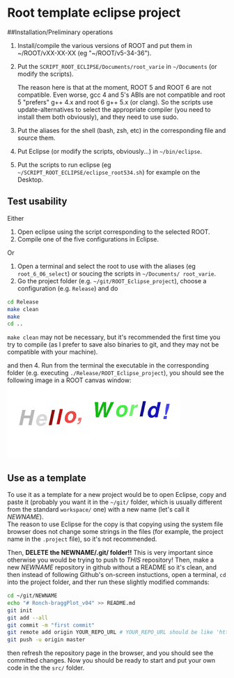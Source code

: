 # Root template eclipse project

##Installation/Preliminary operations
1. Install/compile the various versions of ROOT and put them in ~/ROOT/vXX-XX-XX (eg "~/ROOT/v5-34-36").
2. Put the   `SCRIPT_ROOT_ECLIPSE/Documents/root_varie` in `~/Documents` (or modify the scripts).
   
   The reason here is that at the moment, ROOT 5 and ROOT 6 are not compatible. Even worse, gcc 4 and 5's ABIs are not
   compatible and root 5 "prefers" g++ 4.x and root 6 g++ 5.x (or clang). So the scripts use update-alternatives
   to select the appropriate compiler (you need to install them both obviously), and they need to use sudo.
   
3. Put the aliases for the shell (bash, zsh, etc) in the corresponding file and source them.
3. Put Eclipse (or modify the scripts, obviously...) in `~/bin/eclipse`.
4. Put the scripts to run eclipse (eg `~/SCRIPT_ROOT_ECLIPSE/eclipse_root534.sh`) for example on the Desktop.

## Test usability
Either  
 1. Open eclipse using the script corresponding to the selected ROOT.
 2. Compile one of the five configurations in Eclipse.


Or  
 1. Open a terminal and select the root to use with the aliases (eg `root_6_06_select`) or soucing the scripts in `~/Documents/ root_varie`.
 2. Go the project folder (e.g. `~/git/ROOT_Eclipse_project`), choose a configuration (e.g. `Release`) and do
 ```sh
 cd Release
 make clean
 make 
 cd ..
 ``` 
 `make clean` may not be necessary, but it's recommended the first time you try to compile (as I prefer to save also binaries to git, and they may not be compatible with your machine).

and then
 4. Run from the terminal the executable in the corresponding folder (e.g. executing `./Release/ROOT_Eclipse_project`), you should see the following image in a ROOT canvas window:  
   ![Hello world](https://github.com/f-forcher/ROOT_Eclipse_project/blob/master/Hello.png)

## Use as a template
To use it as a template for a new project would be to open Eclipse, copy and paste it (probably you want it in the `~/git/` folder, which is usually different from the standard `workspace/` one) with a new name (let's call it *NEWNAME*).  
The reason to use Eclipse for the copy is that copying using the system file browser does not change some strings in the files (for example, the project name in the `.project` file), so it's not recommended.


Then, **DELETE the NEWNAME/.git/ folder!!** This is very important since otherwise you would be trying to push to *THIS* repository!
Then, make a new *NEWNAME* repository in github without a README so it's clean, and then instead of following Github's on-screen instuctions,
open a terminal, `cd` into the project folder, and ther run these slightly modified commands:
```sh
cd ~/git/NEWNAME
echo "# Ronch-braggPlot_v04" >> README.md
git init
git add --all
git commit -m "first commit"
git remote add origin YOUR_REPO_URL # YOUR_REPO_URL should be like 'https://github.com/YOUR_GIT_USERNAME/NEWNAME.git'
git push -u origin master
```
then refresh the repository page in the browser, and you should see the committed changes. Now you should be ready to start and put
your own code in the the `src/` folder.